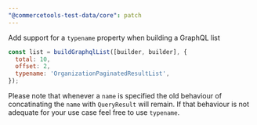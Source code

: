 ```yaml
---
"@commercetools-test-data/core": patch
---
```


Add support for a `typename` property when building a GraphQL list

```js
const list = buildGraphqlList([builder, builder], {
  total: 10,
  offset: 2,
  typename: 'OrganizationPaginatedResultList',
});
```

Please note that whenever a `name` is specified the old behaviour of concatinating the `name` with `QueryResult` will remain. If that behaviour is not adequate for your use case feel free to use `typename`.
